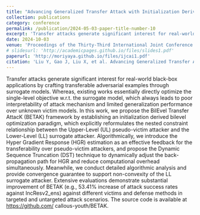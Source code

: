 ```yaml
---
title: "Advancing Generalized Transfer Attack with Initialization Derived Bilevel Optimization and Dynamic Sequence Truncation"
collection: publications
category: conference
permalink: /publication/2024-05-03-paper-title-number-10
excerpt: 'Transfer attacks generate significant interest for real-world black-box applications by crafting transferable adversarial examples through surrogate models. Whereas, existing works essentially directly optimize the single-level objective w.r.t. the surrogate model, which always leads to poor interpretability of attack mechanism and limited generalization performance over unknown victim models. In this work, we propose the BilEvel Transfer AttacK (BETAK) framework by establishing an initialization derived bilevel optimization paradigm, which explicitly reformulates the nested constraint relationship between the Upper-Level (UL) pseudo-victim attacker and the Lower-Level (LL) surrogate attacker. Algorithmically, we introduce the Hyper Gradient Response (HGR) estimation as an effective feedback for the transferability over pseudo-victim attackers, and propose the Dynamic Sequence Truncation (DST) technique to dynamically adjust the back-propagation path for HGR and reduce computational overhead simultaneously. Meanwhile, we conduct detailed algorithmic analysis and provide convergence guarantee to support non-convexity of the LL surrogate attacker. Extensive evaluations demonstrate substantial improvement of BETAK (e.g., 53.41% increase of attack success rates against IncResv2_ens) against different victims and defense methods in targeted and untargeted attack scenarios. The source code is available at https://github.com/callous-youth/BETAK.'
date: 2024-10-03
venue: 'Proceedings of the Thirty-Third International Joint Conference on Artificial Intelligence (IJCAI)'
# slidesurl: 'http://academicpages.github.io/files/slides1.pdf'
paperurl: 'http://moriyaya.github.io/files/ijcai1.pdf'
citation: 'Liu Y, Gao J, Liu X, et al. Advancing Generalized Transfer Attack with Initialization Derived Bilevel Optimization and Dynamic Sequence Truncation[J]. arXiv preprint arXiv:2406.02064, 2024.'
---
```


Transfer attacks generate significant interest for real-world black-box applications by crafting transferable adversarial examples through surrogate models. Whereas, existing works essentially directly optimize the single-level objective w.r.t. the surrogate model, which always leads to poor interpretability of attack mechanism and limited generalization performance over unknown victim models. In this work, we propose the BilEvel Transfer AttacK (BETAK) framework by establishing an initialization derived bilevel optimization paradigm, which explicitly reformulates the nested constraint relationship between the Upper-Level (UL) pseudo-victim attacker and the Lower-Level (LL) surrogate attacker. Algorithmically, we introduce the Hyper Gradient Response (HGR) estimation as an effective feedback for the transferability over pseudo-victim attackers, and propose the Dynamic Sequence Truncation (DST) technique to dynamically adjust the back-propagation path for HGR and reduce computational overhead simultaneously. Meanwhile, we conduct detailed algorithmic analysis and provide convergence guarantee to support non-convexity of the LL surrogate attacker. Extensive evaluations demonstrate substantial improvement of BETAK (e.g., 53.41% increase of attack success rates against IncResv2_ens) against different victims and defense methods in targeted and untargeted attack scenarios. The source code is available at https://github.com/ callous-youth/BETAK.